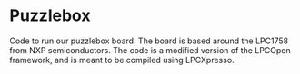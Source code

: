 Puzzlebox
=================

Code to run our puzzlebox board. The board is based around the LPC1758 from NXP semiconductors. The code is a modified version of the LPCOpen framework, and is meant to be compiled using LPCXpresso.